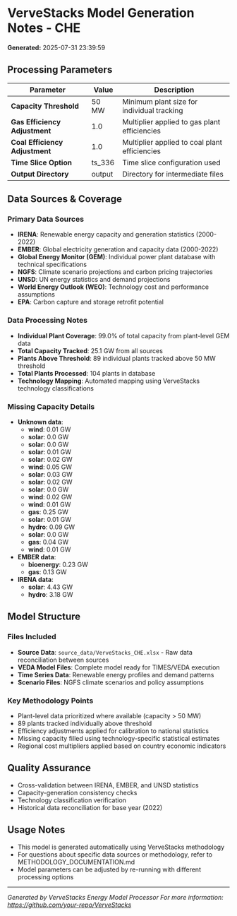 # VerveStacks Model Generation Notes - CHE

**Generated:** 2025-07-31 23:39:59

## Processing Parameters

| Parameter | Value | Description |
|-----------|-------|-------------|
| **Capacity Threshold** | 50 MW | Minimum plant size for individual tracking |
| **Gas Efficiency Adjustment** | 1.0 | Multiplier applied to gas plant efficiencies |
| **Coal Efficiency Adjustment** | 1.0 | Multiplier applied to coal plant efficiencies |
| **Time Slice Option** | ts_336 | Time slice configuration used |
| **Output Directory** | output | Directory for intermediate files |

## Data Sources & Coverage

### Primary Data Sources
- **IRENA**: Renewable energy capacity and generation statistics (2000-2022)
- **EMBER**: Global electricity generation and capacity data (2000-2022)
- **Global Energy Monitor (GEM)**: Individual power plant database with technical specifications
- **NGFS**: Climate scenario projections and carbon pricing trajectories
- **UNSD**: UN energy statistics and demand projections
- **World Energy Outlook (WEO)**: Technology cost and performance assumptions
- **EPA**: Carbon capture and storage retrofit potential

### Data Processing Notes
- **Individual Plant Coverage**: 99.0% of total capacity from plant-level GEM data
- **Total Capacity Tracked**: 25.1 GW from all sources
- **Plants Above Threshold**: 89 individual plants tracked above 50 MW threshold
- **Total Plants Processed**: 104 plants in database
- **Technology Mapping**: Automated mapping using VerveStacks technology classifications

### Missing Capacity Details
- **Unknown data**:
  - **wind**: 0.01 GW
  - **solar**: 0.0 GW
  - **solar**: 0.0 GW
  - **solar**: 0.01 GW
  - **solar**: 0.02 GW
  - **wind**: 0.05 GW
  - **solar**: 0.03 GW
  - **solar**: 0.02 GW
  - **solar**: 0.0 GW
  - **wind**: 0.02 GW
  - **wind**: 0.01 GW
  - **gas**: 0.25 GW
  - **solar**: 0.01 GW
  - **hydro**: 0.09 GW
  - **solar**: 0.0 GW
  - **gas**: 0.04 GW
  - **wind**: 0.01 GW
- **EMBER data**:
  - **bioenergy**: 0.23 GW
  - **gas**: 0.13 GW
- **IRENA data**:
  - **solar**: 4.43 GW
  - **hydro**: 3.18 GW

## Model Structure

### Files Included
- **Source Data**: `source_data/VerveStacks_CHE.xlsx` - Raw data reconciliation between sources
- **VEDA Model Files**: Complete model ready for TIMES/VEDA execution
- **Time Series Data**: Renewable energy profiles and demand patterns
- **Scenario Files**: NGFS climate scenarios and policy assumptions

### Key Methodology Points
- Plant-level data prioritized where available (capacity > 50 MW)
- 89 plants tracked individually above threshold
- Efficiency adjustments applied for calibration to national statistics
- Missing capacity filled using technology-specific statistical estimates
- Regional cost multipliers applied based on country economic indicators

## Quality Assurance
- Cross-validation between IRENA, EMBER, and UNSD statistics
- Capacity-generation consistency checks
- Technology classification verification
- Historical data reconciliation for base year (2022)

## Usage Notes
- This model is generated automatically using VerveStacks methodology
- For questions about specific data sources or methodology, refer to METHODOLOGY_DOCUMENTATION.md
- Model parameters can be adjusted by re-running with different processing options

---
*Generated by VerveStacks Energy Model Processor*
*For more information: https://github.com/your-repo/VerveStacks*
